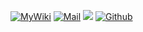 <!--<img align="center" src="./figs/hello_world.gif" alt="Hello world">

<img align="right" alt="light" width="40" src="https://cdn.pixabay.com/animation/2022/10/12/22/41/22-41-33-918_512.gif">-->
<!--
<p align="center"> 
  <img src="https://profile-counter.glitch.me/eastsheng/count.svg" />
  <br>Visitor count
</p>
-->

<!--## Hi there 👋  -->

[![MyWiki](https://img.shields.io/badge/Docs-MyWiki-blue)](https://eastsheng.github.io/MyWiki)
[![Mail](https://img.shields.io/badge/email-eastsheng@hotmail.com-red)](mailto:eastsheng@hotmail.com)
![](https://komarev.com/ghpvc/?username=eastsheng&label=PROFILE+VIEWS)
[![Github](https://img.shields.io/github/followers/eastsheng?label=Github&style=social)](https://github.com/eastsheng)

<!--
[![GitHub Streak](https://github-readme-streak-stats.herokuapp.com/?user=eastsheng)](https://git.io/streak-stats)


<img align="center" width="50%" src="https://github-readme-stats.vercel.app/api?username=eastsheng&&show_icons=true&theme=radical&line_height=31.8&v=5&count_private=true" alt="eastsheng's GitHub Stats" />
-->
